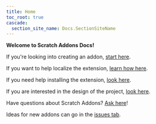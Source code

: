 ```yaml
---
title: Home
toc_root: true
cascade:
  section_site_name: Docs.SectionSiteName
---
```

**Welcome to Scratch Addons Docs!**

If you're looking into creating an addon, [start here](developing/getting-started/creating-an-addon).

If you want to help localize the extension, [learn how here](localization/how-to-join-the-localization-team).

If you need help installing the extension, [look here](developing/installing-scratch-addons).

If you are interested in the design of the project, [look here](developing/design).

Have questions about Scratch Addons? [Ask here](https://github.com/ScratchAddons/ScratchAddons/discussions)!

Ideas for new addons can go in the [issues tab](https://github.com/ScratchAddons/ScratchAddons/issues).